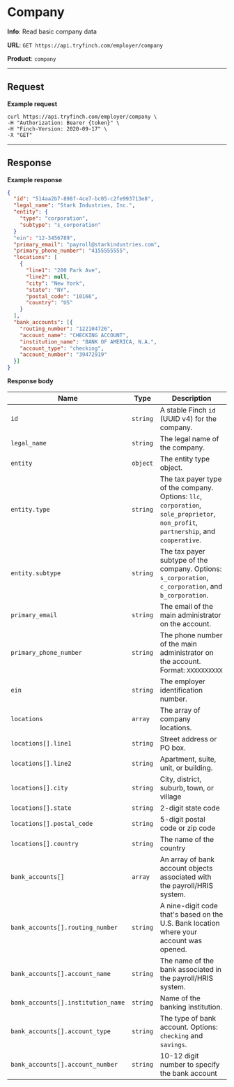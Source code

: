 # Company

**Info**: Read basic company data

**URL**: `GET https://api.tryfinch.com/employer/company`

**Product**: `company`

***

## Request

**Example request**

```shell
curl https://api.tryfinch.com/employer/company \
-H "Authorization: Bearer {token}" \
-H "Finch-Version: 2020-09-17" \
-X "GET"
```

***

## Response

**Example response**

```json
{
  "id": "514aa2b7-898f-4ce7-bc05-c2fe993713e8",
  "legal_name": "Stark Industries, Inc.",
  "entity": {
    "type": "corporation",
    "subtype": "s_corporation"
  }
  "ein": "12-3456789",
  "primary_email": "payroll@starkindustries.com",
  "primary_phone_number": "4155555555",
  "locations": [
    {
      "line1": "200 Park Ave",
      "line2": null,
      "city": "New York",
      "state": "NY",
      "postal_code": "10166",
      "country": "US"
    }
  ],
  "bank_accounts": [{
    "routing_number": "122104726",
    "account_name": "CHECKING ACCOUNT",
    "institution_name": "BANK OF AMERICA, N.A.",
    "account_type": "checking",
    "account_number": "39472919"
  }]
}
```

**Response body**

Name | Type | Description
-----|------|-------------
`id` | `string` | A stable Finch `id` (UUID v4) for the company.
`legal_name` | `string` | The legal name of the company.
`entity` | `object` | The entity type object.
`entity.type` | `string` | The tax payer type of the company. Options: `llc`, `corporation`, `sole_proprietor`, `non_profit`, `partnership`, and `cooperative`.
`entity.subtype` | `string` | The tax payer subtype of the company. Options: `s_corporation`, `c_corporation`, and `b_corporation`.
`primary_email` | `string` | The email of the main administrator on the account.
`primary_phone_number` | `string` | The phone number of the main administrator on the account. Format: `XXXXXXXXXX`
`ein` | `string` | The employer identification number.
`locations` | `array` | The array of company locations.
`locations[].line1` | `string` | Street address or PO box.
`locations[].line2` | `string` | Apartment, suite, unit, or building.
`locations[].city` | `string` | City, district, suburb, town, or village
`locations[].state` | `string` | 2-digit state code
`locations[].postal_code` | `string` | 5-digit postal code or zip code
`locations[].country` | `string` | The name of the country
`bank_accounts[]` | `array` | An array of bank account objects associated with the payroll/HRIS system.
`bank_accounts[].routing_number` | `string` | A nine-digit code that's based on the U.S. Bank location where your account was opened.
`bank_accounts[].account_name` | `string` | The name of the bank associated in the payroll/HRIS system.
`bank_accounts[].institution_name` | `string` | Name of the banking institution.
`bank_accounts[].account_type` | `string` | The type of bank account. Options: `checking` and `savings`.
`bank_accounts[].account_number` | `string` | 10-12 digit number to specify the bank account